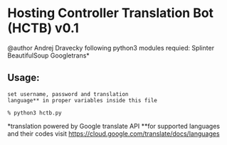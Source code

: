 # Hosting Controller Translation Bot (HCTB) v0.1
@author Andrej Dravecky
following python3 modules requied:
    Splinter
    BeautifulSoup
    Googletrans*

## Usage:
    set username, password and translation
    language** in proper variables inside this file

    % python3 hctb.py

*translation powered by Google translate API
**for supported languages and their codes visit https://cloud.google.com/translate/docs/languages

